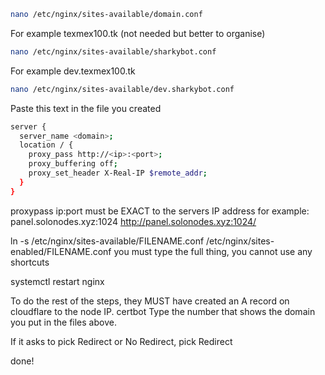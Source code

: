 ```bash
nano /etc/nginx/sites-available/domain.conf
```  
For example texmex100.tk (not needed but better to organise)  
```bash
nano /etc/nginx/sites-available/sharkybot.conf
```
For example dev.texmex100.tk  
```bash
nano /etc/nginx/sites-available/dev.sharkybot.conf
```  

Paste this text in the file you created
```bash
server {
  server_name <domain>;
  location / {
    proxy_pass http://<ip>:<port>;
    proxy_buffering off;
    proxy_set_header X-Real-IP $remote_addr;
  }
}
```

proxypass ip:port must be EXACT to the servers IP address
for example:
panel.solonodes.xyz:1024
http://panel.solonodes.xyz:1024/

ln -s /etc/nginx/sites-available/FILENAME.conf /etc/nginx/sites-enabled/FILENAME.conf
you must type the full thing, you cannot use any shortcuts

systemctl restart nginx

To do the rest of the steps, they MUST have created an A record on cloudflare to the node IP.
certbot
Type the number that shows the domain you put in the files above.

If it asks to pick Redirect or No Redirect, pick Redirect

done!
